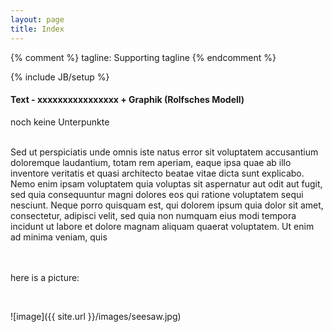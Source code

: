 ```yaml
---
layout: page
title: Index
---
```

{% comment %}
tagline: Supporting tagline
{% endcomment %}


{% include JB/setup %}


<h4><p> Text - xxxxxxxxxxxxxxxx + Graphik (Rolfsches Modell) </p></h4>
	
noch keine Unterpunkte

<br />
Sed ut perspiciatis unde omnis iste natus error sit voluptatem accusantium doloremque laudantium, totam rem aperiam, eaque ipsa quae ab illo inventore veritatis et quasi architecto beatae vitae dicta sunt explicabo. Nemo enim ipsam voluptatem quia voluptas sit aspernatur aut odit aut fugit, sed quia consequuntur magni dolores eos qui ratione voluptatem sequi nesciunt. Neque porro quisquam est, qui dolorem ipsum quia dolor sit amet, consectetur, adipisci velit, sed quia non numquam eius modi tempora incidunt ut labore et dolore magnam aliquam quaerat voluptatem. Ut enim ad minima veniam, quis 
<br /><br /><br />
<p> here is a picture: </p>
<br />

![image]({{ site.url }}/images/seesaw.jpg)


